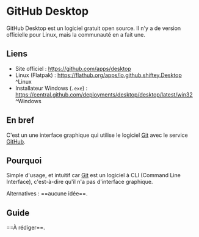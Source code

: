 # GitHub Desktop 
GitHub Desktop est un logiciel gratuit open source. 
Il n'y a de version officielle pour Linux, mais la communauté en a fait une. 

## Liens 
- Site officiel : https://github.com/apps/desktop 
- Linux (Flatpak) : https://flathub.org/apps/io.github.shiftey.Desktop ^Linux
- Installateur Windows (`.exe`) : https://central.github.com/deployments/desktop/desktop/latest/win32 ^Windows

## En bref 
C'est un une interface graphique qui utilise le logiciel [Git](Git.md) avec le service [GitHub](GitHub.md). 

## Pourquoi 
Simple d'usage, et intuitif car [Git](Git.md) est un logiciel à CLI (Command Line Interface), c'est-à-dire qu'il n'a pas d'interface graphique. 

Alternatives : ==aucune idée==. 

## Guide 
==À rédiger==. 


